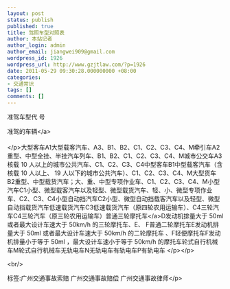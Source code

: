 ```yaml
---
layout: post
status: publish
published: true
title: 驾照车型对照表
author: 本站记者
author_login: admin
author_email: jiangwei909@gmail.com
wordpress_id: 1926
wordpress_url: http://www.gzjtlaw.com/?p=1926
date: 2011-05-29 09:30:28.000000000 +08:00
categories:
- 交通常识
tags: []
comments: []
---
```

<p>准驾车型代 号<p>准驾的<a>车辆<&#47;a> <br><br><&#47;p>大型客车A1大型载客汽车、A3、B1、B2、C1、C2、C3、C4、M牵引车A2重型、中型全挂、半挂汽车列车、B1、B2、C1、C2、C3、C4、M城市公交车A3核载 10 人以上的城市公共汽车、C1、C2、C3、C4中型客车B1中型载客汽车（含核载 10 人以上、 19 人以下的城市公共汽车）、C1、C2、C3、C4、M大型货车B2重型、中型载货汽车；大、重、中型专项作业车、C1、C2、C3、C4、M小型汽车C1小型、微型载客汽车以及轻型、微型载货汽车、轻、小、微型专项作业车、C2、C3、C4小型自动挡汽车C2小型、微型自动挡载客汽车以及轻型、微型自动挡载货汽车低速载货汽车C3低速载货汽车（原四轮农用运输车）、C4三轮汽车C4三轮汽车（原三轮农用运输车）普通三轮<a>摩托车<&#47;a>D发动机排量大于 50ml 或者最大设计车速大于 50km&#47;h 的三轮摩托车、E、 F普通二轮摩托车E发动机排量大于 50ml 或者最大设计车速大于 50km&#47;h 的二轮摩托车 、F轻便摩托车F发动机排量小于等于 50ml ，最大设计车速小于等于 50km&#47;h 的摩托车轮式自行机械车M轮式自行机械车无轨电车N无轨电车有轨电车P有轨电车 <&#47;p><&#47;p><br&#47;><p>标签:广州交通事故索赔 广州交通事故赔偿 广州交通事故律师<&#47;p>
